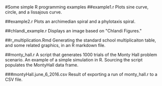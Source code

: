 #Some simple R programming examples
##example1.r
Plots sine curve, circle, and a lissajous curve.

##example2.r
Plots an archimedian spiral and a phylotaxis spiral.

##chlandi\_example.r
Displays an image based on "Chlandi Figures."

##r\_multiplication.Rmd
Generating the standard school multiplicaiton table, and some related graphics, in an R markdown file.

##monty\_hall.r
A script that generates 1000 trials of the Monty Hall problem scenario. An example of a simple simulation in R.
Sourcing the script populates the MontyHall data frame.

###montyHall.june\_6\_2016.csv
Result of exporting a run of monty\_hall.r to a CSV file.

